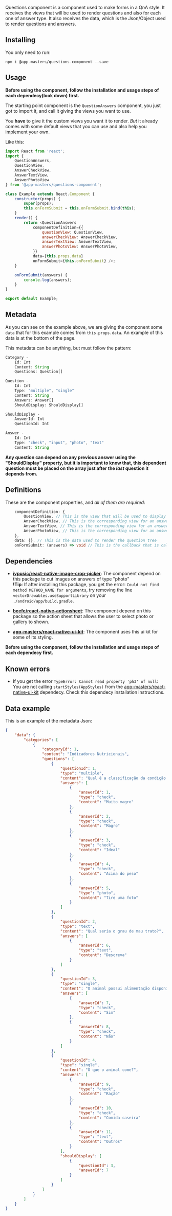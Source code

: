 Questions component is a component used to make forms in a QnA style. It receives the views that will be used to render questions and also for each one of answer type. It also receives the data, which is the Json/Object used to render questions and answers.

## Installing 
You only need to run:
```
npm i @app-masters/questions-component --save
```

## Usage

**Before using the component, follow the installation and usage steps of each dependecy(look down) first.**

The starting point component is the ```QuestionAnswers``` component, you just got to import it, and call it giving the views you want to use.

You **have** to give it the custom views you want it to render. *But* it already comes with some default views that you can use and also help you implement your own.

Like this:
```js
import React from 'react';
import {
	QuestionAnswers,
	QuestionView,
	AnswerCheckView,
	AnswerTextView,
	AnswerPhotoView
} from '@app-masters/questions-component';

class Example extends React.Component {
	constructor(props) {
		super(props);
		this.onFormSubmit = this.onFormSubmit.bind(this);
	}
	render() {
		return <QuestionAnswers
			componentDefinition={{
				questionView: QuestionView,
				answerCheckView: AnswerCheckView,
				answerTextView: AnswerTextView,
				answerPhotoView: AnswerPhotoView,
			}}
			data={this.props.data}
			onFormSubmit={this.onFormSubmit} />;
	}

	onFormSubmit(answers) {
		console.log(answers);
	}
}

export default Example;
```

## Metadata
As you can see on the example above, we are giving the component some ```data``` that for this example comes from ```this.props.data```. An example of this data is at the bottom of the page.

This metadata can be anything, but must follow the pattern:
```ts
Category -  
    Id: Int  
    Content: String  
    Questions: Question[]  

Question -  
    Id: Int  
    Type: "multiple", "single"  
    Content: String  
    Answers: Answer[]  
    ShouldDisplay: ShouldDisplay[]  

ShouldDisplay -  
    AnswerId: Int  
    QuestionId: Int

Answer -
    Id: Int  
    Type: "check", "input", "photo", "text"  
    Content: String  
```

**Any question can depend on any previous answer using the "ShouldDisplay" property, but it is important to know that, this dependent question must be placed on the array just after the *last* question it depends from.**

## Definitions
These are the component properties, and *all of them are required*:
```ts
    componentDefinition: {
        QuestionView, // This is the view that will be used to display a single question, this view shows the question title and the answer array
        AnswerCheckView, // This is the corresponding view for an answer of type "check"
        AnswerTextView, // This is the corresponding view for an answer of type "text"
        AnswerPhotoView, // This is the corresponding view for an answer of type "photo"
    },
    data: {}, // This is the data used to render the question tree
    onFormSubmit: (answers) => void // This is the callback that is called when the last question is answered
```  

## Dependencies
- **[ivpusic/react-native-image-crop-picker](https://github.com/ivpusic/react-native-image-crop-picker)**: The component depend on this package to cut images on answers of type "photo"  
    **!Tip**: If after installing this package, you get the error: ```Could not find method METHOD_NAME for arguments```, try removing the line ```vectorDrawables.useSupportLibrary``` on your ```./android/app/build.gradle```.

- **[beefe/react-native-actionsheet](https://github.com/beefe/react-native-actionsheet)**: The component depend on this package so the action sheet that allows the user to select photo or gallery to shown.

- **[app-masters/react-native-ui-kit](https://github.com/app-masters/react-native-ui-kit)**: The component uses this ui kit for some of its styling.

**Before using the component, follow the installation and usage steps of each dependecy first.**

## Known errors
- If you get the error ```TypeError: Cannot read property 'ph3' of null```:  
    You are not calling ```startStyles(AppStyles)``` from the [app-masters/react-native-ui-kit](https://github.com/app-masters/react-native-ui-kit) dependecy. Check this dependecy installation instructions.

## Data example
This is an example of the metadata Json:
```json
{
    "data": {
        "categories": [
            {
                "categoryId": 1,
                "content": "Indicadores Nutricionais",
                "questions": [
                    {
                        "questionId": 1,
                        "type": "multiple",
                        "content": "Qual é a classificação da condição corporal do animal?",
                        "answers": [
                            {
                                "answerId": 1,
                                "type": "check",
                                "content": "Muito magro"
                            },
                            {
                                "answerId": 2,
                                "type": "check",
                                "content": "Magro"
                            },
                            {
                                "answerId": 3,
                                "type": "check",
                                "content": "Ideal"
                            },
                            {
                                "answerId": 4,
                                "type": "check",
                                "content": "Acima do peso"
                            },
                            {
                                "answerId": 5,
                                "type": "photo",
                                "content": "Tire uma foto"
                            }
                        ]
                    },
                    {
                        "questionId": 2,
                        "type": "text",
                        "content": "Qual seria o grau de mau trato?",
                        "answers": [
                            {
                                "answerId": 6,
                                "type": "text",
                                "content": "Descreva"
                            }
                        ]
                    },
                    {
                        "questionId": 3,
                        "type": "single",
                        "content": "O animal possui alimentação disponível?",
                        "answers": [
                            {
                                "answerId": 7,
                                "type": "check",
                                "content": "Sim"
                            },
                            {
                                "answerId": 8,
                                "type": "check",
                                "content": "Não"
                            }
                        ]
                    },
                    {
                        "questionId": 4,
                        "type": "single",
                        "content": "O que o animal come?",
                        "answers": [
                            {
                                "answerId": 9,
                                "type": "check",
                                "content": "Ração"
                            },
                            {
                                "answerId": 10,
                                "type": "check",
                                "content": "Comida caseira"
                            },
                            {
                                "answerId": 11,
                                "type": "text",
                                "content": "Outros"
                            }
                        ],
                        "shouldDisplay": [
                            {
                                "questionId": 3,
                                "answerId": 7
                            }
                        ]
                    }
                ]
            }
        ]
    }
}
```  
